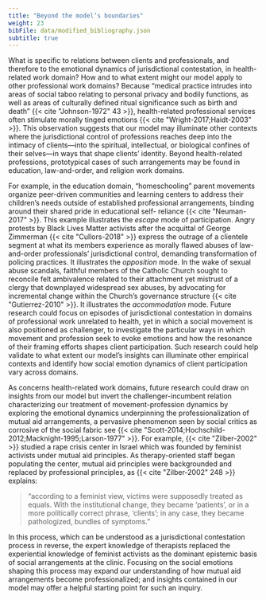 ```yaml
---
title: "Beyond the model’s boundaries"
weight: 23
bibFile: data/modified_bibliography.json
subtitle: true
---
```


What is specific to relations between clients and professionals, and therefore to the emotional dynamics of jurisdictional contestation, in health-related work domain? How and to what extent might our model apply to other professional work domains? Because “medical practice intrudes into areas of social taboo relating to personal privacy and bodily functions, as well as areas of culturally defined ritual significance such as birth and death” {{< cite "Johnson-1972" 43 >}}, health-related professional services often stimulate morally tinged emotions {{< cite "Wright-2017;Haidt-2003" >}}. This observation suggests that our model may illuminate other contexts where the jurisdictional control of professions reaches deep into the intimacy of clients—into the spiritual, intellectual, or biological confines of their selves—in ways that shape clients’ identity. Beyond health-related professions, prototypical cases of such arrangements may be found in education, law-and-order, and religion work domains.

For example, in the education domain, “homeschooling” parent movements organize peer-driven communities and learning centers to address their children’s needs outside of established professional arrangements, binding around their shared pride in educational self- reliance {{< cite "Neuman-2017" >}}. This example illustrates the _escape_ mode of participation. Angry protests by Black Lives Matter activists after the acquittal of George Zimmerman {{< cite "Cullors-2018" >}} express the outrage of a clientele segment at what its members experience as morally flawed abuses of law-and-order professionals’ jurisdictional control, demanding transformation of policing practices. It illustrates the _opposition_ mode. In the wake of sexual abuse scandals, faithful members of the Catholic Church sought to reconcile felt ambivalence related to their attachment yet mistrust of a clergy that downplayed widespread sex abuses, by advocating for incremental change within the Church’s governance structure {{< cite "Gutierrez-2010" >}}. It illustrates the _accommodation_ mode. Future research could focus on episodes of jurisdictional contestation in domains of professional work unrelated to health, yet in which a social movement is also positioned as challenger, to investigate the particular ways in which movement and profession seek to evoke emotions and how the resonance of their framing efforts shapes client participation. Such research could help validate to what extent our model’s insights can illuminate other empirical contexts and identify how social emotion dynamics of client participation vary across domains.

As concerns health-related work domains, future research could draw on insights from our model but invert the challenger-incumbent relation characterizing our treatment of movement-profession dynamics by exploring the emotional dynamics underpinning the professionalization of mutual aid arrangements, a pervasive phenomenon seen by social critics as corrosive of the social fabric see {{< cite "Scott-2014;Hochschild-2012;Macknight-1995;Larson-1977" >}}. For example, {{< cite "Zilber-2002" >}} studied a rape crisis center in Israel which was founded by feminist activists under mutual aid principles. As therapy-oriented staff began populating the center, mutual aid principles were backgrounded and replaced by professional principles, as {{< cite "Zilber-2002" 248 >}} explains:

> “according to a feminist view, victims were supposedly treated as equals. With the institutional change, they became ‘patients’, or in a more politically correct phrase, ‘clients’; in any case, they became pathologized, bundles of symptoms.”

In this process, which can be understood as a jurisdictional contestation process in reverse, the expert knowledge of therapists replaced the experiential knowledge of feminist activists as the dominant epistemic basis of social arrangements at the clinic. Focusing on the social emotions shaping this process may expand our understanding of how mutual aid arrangements become professionalized; and insights contained in our model may offer a helpful starting point for such an inquiry.